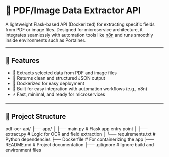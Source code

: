 # 📄 PDF/Image Data Extractor API

A lightweight Flask-based API (Dockerized) for extracting specific fields from PDF or image files. Designed for microservice architecture, it integrates seamlessly with automation tools like [n8n](https://n8n.io) and runs smoothly inside environments such as Portainer.

---

## 🚀 Features

- 📄 Extracts selected data from PDF and image files  
- 🧼 Returns clean and structured JSON output  
- 🐳 Dockerized for easy deployment  
- 🔗 Built for easy integration with automation workflows (e.g., n8n)  
- ⚡ Fast, minimal, and ready for microservices  

---

## 🧱 Project Structure

pdf-ocr-api/
├── app/
│ ├── main.py # Flask app entry point
│ ├── extract.py # Logic for OCR and field extraction
│ └── requirements.txt # Python dependencies
├── Dockerfile # For containerizing the app
├── README.md # Project documentation
├── .gitignore # Ignore build and environment files
